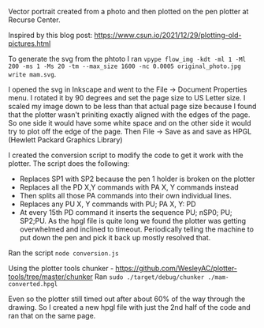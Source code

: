 Vector portrait created from a photo and then plotted on the pen plotter at Recurse Center.

Inspired by this blog post:
https://www.csun.io/2021/12/29/plotting-old-pictures.html

To generate the svg from the phtoto I ran `vpype flow_img -kdt -ml 1 -Ml 200 -ms 1 -Ms 20 -tm --max_size 1600 -nc 0.0005 original_photo.jpg write mam.svg`.

I opened the svg in Inkscape and went to the File -> Document Properties menu.
I rotated it by 90 degrees and set the page size to US Letter size.
I scaled my image down to be less than that actual page size because I found that the plotter wasn't priniting exactly aligned with the edges of the page. So one side it would have some white space and on the other side it would try to plot off the edge of the page.
Then File -> Save as and save as HPGL (Hewlett Packard Graphics Library)

I created the conversion script to modify the code to get it work with the plotter.
The script does the following:

- Replaces SP1 with SP2 because the pen 1 holder is broken on the plotter
- Replaces all the PD X,Y commands with PA X, Y commands instead
- Then splits all those PA commands into their own individual lines.
- Replaces any PU X, Y commands with PU; PA X, Y: PD
- At every 15th PD command it inserts the sequence PU; nSP0; PU; SP2;PU. As the hpgl file is quite long we found the plotter was getting overwhelmed and inclined to timeout. Periodically telling the machine to put down the pen and pick it back up mostly resolved that.

Ran the script `node conversion.js`

Using the plotter tools chunker - https://github.com/WesleyAC/plotter-tools/tree/master/chunker
Ran `sudo ./target/debug/chunker ./mam-converted.hpgl`

Even so the plotter still timed out after about 60% of the way through the drawing. So I created a new hpgl file with just the 2nd half of the code and ran that on the same page.
